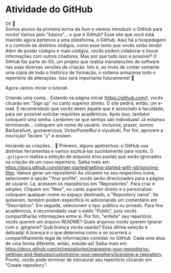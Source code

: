 # Atividade do GitHub

Oi! 👋 
<br> Somos alunos da primeira turma da Ilum e viemos introduzir o GitHub para vocês!
Vamos pelo "básico"... o que é GitHub?
Esse site que você está inserido agora pertence a uma plataforma, o GitHub. Aqui há a hospedagem e o controle de distintos códigos, como esse texto que vocês estão lendo! Além de postar códigos e mais códigos, vocês podem colaborar e trocar informações com outros criadores.
Mas por que tudo isso é possível?
O GitHub faz parte do Git, um projeto que realiza manutenções de software nas suas diversas versões de criação. Isto é, ao invés de conter somente uma cópia de todo o histórico de formação, o sistema armazena todo o repertório de alterações. Isso será importante futuramente! 👀 
 
Agora vamos iniciar o tutorial.

Criando uma conta...
Estando na página inicial (https://github.com/), vocês clicarão em "Sign up" no canto superior direito. O site pedirá, então, um e-mail. É recomendado que vocês deem àquele que é associado à faculdade, para ser possível solicitar requintes acadêmicos.
Após isso, também coloquem uma senha. Lembrem-se que senhas são individuais!
Já estamos terminando... coloquem um nome de usuário. Inclusive, prazer, somos Barbarailum, gustavercosa, VictorPuntelRui e viyuetuki.
Por fim, aprovem a inscrição! Teclem "y" e enviem.

Iniciando as criações... 📎
Primeiro, alguns apetrechos: o GitHub usa distintas ferramentas e vamos explicá-las sucintamente para vocês. 
O `.gitignore` realiza a seleção de arquivos e/ou pastas que serão ignorados na criação de um novo repertório. Saiba mais em: https://docs.github.com/pt/get-started/getting-started-with-git/ignoring-files.
Vamos gerar um repositório! Ao clicarem no seu respectivo ícone, selecionem a opção "Your profile", vocês serão direcionados para a página de usuário. Lá, acessem os repositórios em "Repositories".
Para criar é simples. Cliquem em "New", no canto superior direito e o personalize: coloquem qualquer nome no espaço destinado, o "Repository name". Se quiserem, também podem especificá-lo adicionando um comentário em "Description".
Em seguida, selecionem o tipo: público ou privado. Para fins acadêmicos, é recomendado usar o estilo "Public", pois vocês compartilharão informações entre si.
Por fim, "enfeite" seu repertório: vocês querem um arquivo README? Quais arquivos vocês querem ignorar com o .gitignore? Qual licença vocês usarão? Essa última seleção é delicada! A licença é o que determina como e se ocorrerá o compartilhamento legal de informações contidas no GitHub. Cada uma atua de uma forma diferente, então, estude-as! Saiba mais em: https://docs.github.com/pt/repositories/managing-your-repositorys-settings-and-features/customizing-your-repository/licensing-a-repository.
Pronto, vocês pode terminar de estruturar seu repertório clicando em "Create repository".
